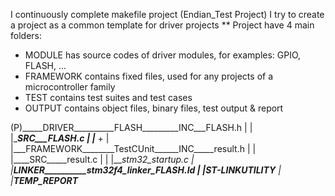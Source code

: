 I continuously complete makefile project (Endian_Test Project)
I try to create a project as a common template for driver projects
** Project have 4 main folders:
 - MODULE has source codes of driver modules, for examples: GPIO, FLASH, ...
 - FRAMEWORK contains fixed files, used for any projects of a microcontroller family
 - TEST contains test suites and test cases
 - OUTPUT contains object files, binary files, test output & report

(P)_____DRIVER__________FLASH_________INC___FLASH.h
   |	      	   |	         |____SRC___FLASH.c
   |		   |___ + <other driver modules>
   |
   |___FRAMEWORK________TestCUnit______INC_____result.h 	 <test header>
   |               |              |____SRC_____result.c 	 <test source>
   |               |              |____stm32_startup.c 	 	 <startup file>
   |		   |____LINKER__________stm32f4_linker_FLASH.ld 	 <linker script file>
   |               |_ST-LINKUTILITY____<files to download FLASH>
   |               |___TEMP_REPORT_____<Template XML file for test report>
   |               |____PYTHON_________xmldata.py	 <Export test report>
   |               |___MAKEFILE
   |
   |_____TEST_________TEST_FLASH_______FLASH_TS_001_____test_suite__ <include + source>
   |               |               |                |___test_case__ <include + source>
   |               |               |___ + <other test suites> 
   |               |               |_______MAKE_____ <makefiles for test suites>
   |               |___+ <other test modules> 
   |
   |_____OUTPUT_____ <output files contains:__ object files, map file, log file
    					   |__ elf/hex/bin files
                                           |__ xml file (test suite output)
					   |__ csv file (test report)

Step by Step: 
 - open Cygwin and cd to FRAMEWORK folder of project
 - export MODULE (ex: export MODULE=gpio)
 - export TEST_SUITE (ex: export TEST=gpio_TS_001)
 - make clean; make build; make run; make export
 - make py


  

